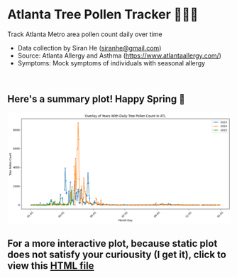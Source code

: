 # Atlanta Tree Pollen Tracker :monocle_face::cherry_blossom::mask: 
Track Atlanta Metro area pollen count daily over time
-  Data collection by Siran He (siranhe@gmail.com)
-  Source: Atlanta Allergy and Asthma (https://www.atlantaallergy.com/)
-  Symptoms: Mock symptoms of individuals with seasonal allergy
<br/>

## Here's a summary plot! Happy Spring :green_heart:

![](https://github.com/siranhe/atl.pollen/blob/main/output/static_tracking_plot.png)


## For a more interactive plot, because static plot does not satisfy your curiousity (I get it), click to view this [HTML file](https://raw.githack.com/siranhe/atl.pollen/refs/heads/main/output/dynamic_tracking_plot.html)
